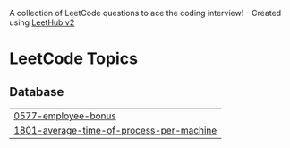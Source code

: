 A collection of LeetCode questions to ace the coding interview! - Created using [LeetHub v2](https://github.com/arunbhardwaj/LeetHub-2.0)
<!---LeetCode Topics Start-->
# LeetCode Topics
## Database
|  |
| ------- |
| [0577-employee-bonus](https://github.com/kubilayedis/SQL_LeetCode/tree/master/0577-employee-bonus) |
| [1801-average-time-of-process-per-machine](https://github.com/kubilayedis/SQL_LeetCode/tree/master/1801-average-time-of-process-per-machine) |
<!---LeetCode Topics End-->